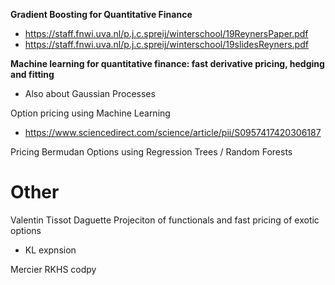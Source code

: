 **Gradient Boosting for Quantitative Finance**

+ https://staff.fnwi.uva.nl/p.j.c.spreij/winterschool/19ReynersPaper.pdf
+ https://staff.fnwi.uva.nl/p.j.c.spreij/winterschool/19slidesReyners.pdf

**Machine learning for quantitative finance: fast derivative pricing, hedging and fitting**
+ Also about Gaussian Processes

Option pricing using Machine Learning
+ https://www.sciencedirect.com/science/article/pii/S0957417420306187

Pricing Bermudan Options using Regression Trees / Random Forests

# Other 

Valentin Tissot Daguette  Projeciton of functionals and fast pricing of exotic options
+ KL expnsion


Mercier RKHS codpy